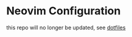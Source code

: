 # Neovim Configuration

this repo will no longer be updated, see [dotfiles](https://github.com/jacob-thompson/dotfiles)
